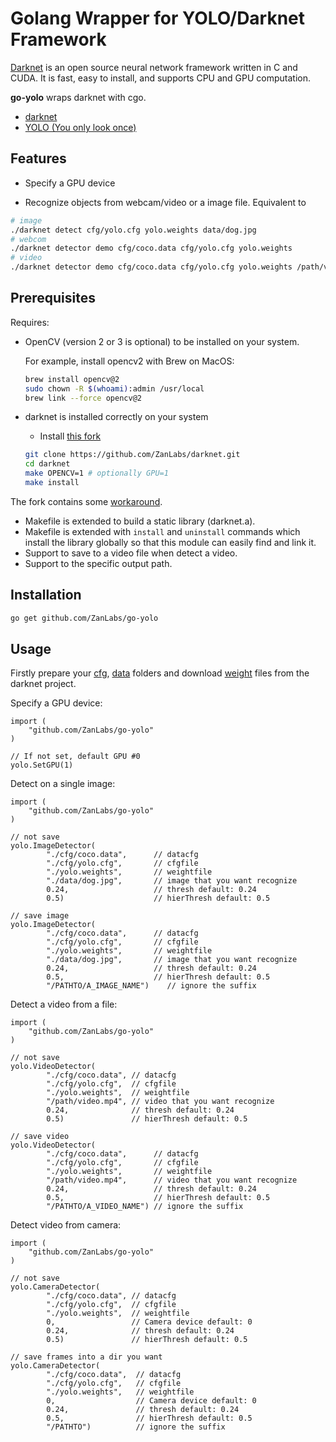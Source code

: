 # Golang Wrapper for YOLO/Darknet Framework

[Darknet](https://github.com/pjreddie/darknet) is an open source neural network framework written in C and CUDA. It is fast, easy to install, and supports CPU and GPU computation.

**go-yolo** wraps darknet with cgo.

- [darknet](http://pjreddie.com/darknet/)
- [YOLO (You only look once)](http://pjreddie.com/darknet/yolo/)

## Features
- Specify a GPU device

- Recognize objects from webcam/video or a image file. Equivalent to

```sh
# image
./darknet detect cfg/yolo.cfg yolo.weights data/dog.jpg
# webcom
./darknet detector demo cfg/coco.data cfg/yolo.cfg yolo.weights
# video
./darknet detector demo cfg/coco.data cfg/yolo.cfg yolo.weights /path/video.mp4
```

## Prerequisites

Requires:

- OpenCV (version 2 or 3 is optional) to be installed on your system.

  For example, install opencv2 with Brew on MacOS:
  
  ``` sh
  brew install opencv@2
  sudo chown -R $(whoami):admin /usr/local
  brew link --force opencv@2
  ```

- darknet is installed correctly on your system


  - Install [this fork](https://github.com/ZanLabs/darknet.git)
  
  ```sh
  git clone https://github.com/ZanLabs/darknet.git
  cd darknet
  make OPENCV=1 # optionally GPU=1
  make install
  ```

The fork contains some [workaround](https://github.com/pjreddie/darknet/compare/master...ZanLabs:master).

- Makefile is extended to build a static library (darknet.a).
- Makefile is extended with `install` and `uninstall` commands which install the library globally so that this module can easily find and link it.
- Support to save to a video file when detect a video.
- Support to the specific output path.


## Installation

```sh
go get github.com/ZanLabs/go-yolo
```

## Usage

Firstly prepare your [cfg](https://github.com/ZanLabs/darknet/tree/master/cfg), [data](https://github.com/ZanLabs/darknet/tree/master/data) folders and download [weight](http://pjreddie.com/media/files/yolo.weights) files from the darknet project.


Specify a GPU device:

```golang
import (
    "github.com/ZanLabs/go-yolo"
)

// If not set, default GPU #0
yolo.SetGPU(1)
```

Detect on a single image:

```golang
import (
    "github.com/ZanLabs/go-yolo"
)

// not save
yolo.ImageDetector(
        "./cfg/coco.data", 		// datacfg
        "./cfg/yolo.cfg",  		// cfgfile
        "./yolo.weights",  		// weightfile
        "./data/dog.jpg",  		// image that you want recognize
        0.24,					// thresh default: 0.24
        0.5)					// hierThresh default: 0.5

// save image
yolo.ImageDetector(
        "./cfg/coco.data", 		// datacfg
        "./cfg/yolo.cfg",  		// cfgfile
        "./yolo.weights",  		// weightfile
        "./data/dog.jpg",  		// image that you want recognize
        0.24,					// thresh default: 0.24
        0.5, 					// hierThresh default: 0.5
        "/PATHTO/A_IMAGE_NAME")    // ignore the suffix
```

Detect a video from a file:

```golang
import (
    "github.com/ZanLabs/go-yolo"
)

// not save
yolo.VideoDetector(
        "./cfg/coco.data", // datacfg
        "./cfg/yolo.cfg",  // cfgfile
        "./yolo.weights",  // weightfile
        "/path/video.mp4", // video that you want recognize
        0.24,              // thresh default: 0.24
        0.5)               // hierThresh default: 0.5

// save video
yolo.VideoDetector(
        "./cfg/coco.data", 		// datacfg
        "./cfg/yolo.cfg",  		// cfgfile
        "./yolo.weights",  		// weightfile
        "/path/video.mp4", 		// video that you want recognize
        0.24,              		// thresh default: 0.24
        0.5,               		// hierThresh default: 0.5
        "/PATHTO/A_VIDEO_NAME") // ignore the suffix
```

Detect video from camera:

```golang
import (
    "github.com/ZanLabs/go-yolo"
)

// not save
yolo.CameraDetector(
        "./cfg/coco.data", // datacfg
        "./cfg/yolo.cfg",  // cfgfile
        "./yolo.weights",  // weightfile
        0,                 // Camera device default: 0
        0.24,              // thresh default: 0.24
        0.5)               // hierThresh default: 0.5
 
// save frames into a dir you want
yolo.CameraDetector(
        "./cfg/coco.data", 	// datacfg
        "./cfg/yolo.cfg",  	// cfgfile
        "./yolo.weights",  	// weightfile
        0,                 	// Camera device default: 0
        0.24,              	// thresh default: 0.24
        0.5,               	// hierThresh default: 0.5
        "/PATHTO") 			// ignore the suffix
```

